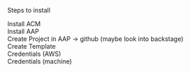 

Steps to install

Install ACM   
Install AAP   
Create Project in AAP -> github (maybe look into backstage)   
Create Template   
Credentials (AWS)   
Credentials (machine)   

